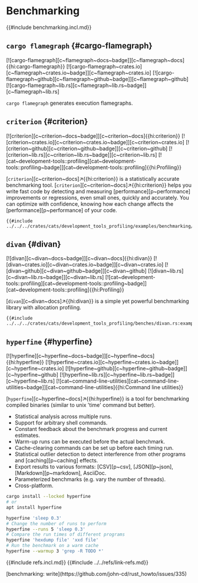 # Benchmarking

{{#include benchmarking.incl.md}}

## `cargo flamegraph` {#cargo-flamegraph}

[![cargo-flamegraph][c~flamegraph~docs~badge]][c~flamegraph~docs]{{hi:cargo-flamegraph}}
[![cargo-flamegraph~crates.io][c~flamegraph~crates.io~badge]][c~flamegraph~crates.io]
[![cargo-flamegraph~github][c~flamegraph~github~badge]][c~flamegraph~github]
[![cargo-flamegraph~lib.rs][c~flamegraph~lib.rs~badge]][c~flamegraph~lib.rs]

`cargo flamegraph` generates execution flamegraphs.

## `criterion` {#criterion}

[![criterion][c~criterion~docs~badge]][c~criterion~docs]{{hi:criterion}}
[![criterion~crates.io][c~criterion~crates.io~badge]][c~criterion~crates.io]
[![criterion~github][c~criterion~github~badge]][c~criterion~github]
[![criterion~lib.rs][c~criterion~lib.rs~badge]][c~criterion~lib.rs]
[![cat~development-tools::profiling][cat~development-tools::profiling~badge]][cat~development-tools::profiling]{{hi:Profiling}}

[`criterion`][c~criterion~docs]↗{{hi:criterion}} is a statistically accurate benchmarking tool. [`criterion`][c~criterion~docs]↗{{hi:criterion}} helps you write fast code by detecting and measuring [performance][p~performance] improvements or regressions, even small ones, quickly and accurately. You can optimize with confidence, knowing how each change affects the [performance][p~performance] of your code.

```rust,editable
{{#include ../../../crates/cats/development_tools_profiling/examples/benchmarking/criterion.rs:example}}
```

## `divan` {#divan}

[![divan][c~divan~docs~badge]][c~divan~docs]{{hi:divan}}
[![divan~crates.io][c~divan~crates.io~badge]][c~divan~crates.io]
[![divan~github][c~divan~github~badge]][c~divan~github]
[![divan~lib.rs][c~divan~lib.rs~badge]][c~divan~lib.rs]
[![cat~development-tools::profiling][cat~development-tools::profiling~badge]][cat~development-tools::profiling]{{hi:Profiling}}

[`divan`][c~divan~docs]↗{{hi:divan}} is a simple yet powerful benchmarking library with allocation profiling.

```rust,editable
{{#include ../../../crates/cats/development_tools_profiling/benches/divan.rs:example}}
```

## `hyperfine` {#hyperfine}

[![hyperfine][c~hyperfine~docs~badge]][c~hyperfine~docs]{{hi:hyperfine}}
[![hyperfine~crates.io][c~hyperfine~crates.io~badge]][c~hyperfine~crates.io]
[![hyperfine~github][c~hyperfine~github~badge]][c~hyperfine~github]
[![hyperfine~lib.rs][c~hyperfine~lib.rs~badge]][c~hyperfine~lib.rs]
[![cat~command-line-utilities][cat~command-line-utilities~badge]][cat~command-line-utilities]{{hi:Command line utilities}}

[`hyperfine`][c~hyperfine~docs]↗{{hi:hyperfine}} is a tool for benchmarking compiled binaries (similar to unix 'time' command but better).

- Statistical analysis across multiple runs.
- Support for arbitrary shell commands.
- Constant feedback about the benchmark progress and current estimates.
- Warm-up runs can be executed before the actual benchmark.
- Cache-clearing commands can be set up before each timing run.
- Statistical outlier detection to detect interference from other programs and [caching][p~caching] effects.
- Export results to various formats: [CSV][p~csv], [JSON][p~json], [Markdown][p~markdown], AsciiDoc.
- Parameterized benchmarks (e.g. vary the number of threads).
- Cross-platform.

```sh
cargo install --locked hyperfine
# or
apt install hyperfine
```

```sh
hyperfine 'sleep 0.3'
# Change the number of runs to perform
hyperfine --runs 5 'sleep 0.3'
# Compare the run times of different programs
hyperfine 'hexdump file' 'xxd file'
# Run the benchmark on a warm cache
hyperfine --warmup 3 'grep -R TODO *'
```

{{#include refs.incl.md}}
{{#include ../../refs/link-refs.md}}

<div class="hidden">
[benchmarking: write](https://github.com/john-cd/rust_howto/issues/335)
</div>

